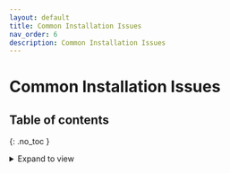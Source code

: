 ```yaml
---
layout: default
title: Common Installation Issues
nav_order: 6
description: Common Installation Issues
---
```


# Common Installation Issues

## Table of contents
{: .no_toc }
<details markdown="block">
  <summary>
     Expand to view
  </summary>
  {: .text-delta }
1. TOC
{:toc}
</details>